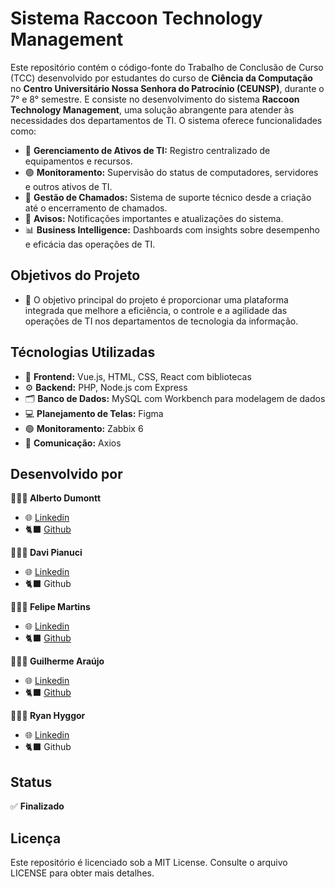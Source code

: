 # Sistema Raccoon Technology Management

Este repositório contém o código-fonte do Trabalho de Conclusão de Curso (TCC) desenvolvido por estudantes do curso de **Ciência da Computação** no **Centro Universitário Nossa Senhora do Patrocínio (CEUNSP)**, durante o 7° e 8° semestre. E consiste no desenvolvimento do sistema **Raccoon Technology Management**, uma solução abrangente para atender às necessidades dos departamentos de TI. O sistema oferece funcionalidades como:

- 📝 **Gerenciamento de Ativos de TI:** Registro centralizado de equipamentos e recursos.
- 🟢 **Monitoramento:** Supervisão do status de computadores, servidores e outros ativos de TI.
- 🎫 **Gestão de Chamados:** Sistema de suporte técnico desde a criação até o encerramento de chamados.
- 🚨 **Avisos:** Notificações importantes e atualizações do sistema.
- 📊 **Business Intelligence:** Dashboards com insights sobre desempenho e eficácia das operações de TI.

## Objetivos do Projeto
- 📝 O objetivo principal do projeto é proporcionar uma plataforma integrada que melhore a eficiência, o controle e a agilidade das operações de TI nos departamentos de tecnologia da informação.

## Técnologias Utilizadas
- 🎨 **Frontend:** Vue.js, HTML, CSS, React com bibliotecas
- ⚙️ **Backend:** PHP, Node.js com Express
- 🗂️ **Banco de Dados:** MySQL com Workbench para modelagem de dados
- 💻 **Planejamento de Telas:** Figma
- 🟢 **Monitoramento:** Zabbix 6
- 🛵 **Comunicação:** Axios

## Desenvolvido por

**👨🏾‍💻 Alberto Dumontt**  
- 🌐 [Linkedin](https://www.linkedin.com/in/alberto-sdumontt/)  
- 🐈‍⬛ [Github](https://github.com/AlbertoDumonttDev)  

**👨🏾‍💻 Davi Pianuci**  
- 🌐 [Linkedin](https://www.linkedin.com/in/davi-pianuci-249711205/)  
- 🐈‍⬛ Github

**👨🏾‍💻 Felipe Martins**  
- 🌐 [Linkedin](https://www.linkedin.com/in/felipe-martins-324a8b233/)
- 🐈‍⬛ [Github](https://github.com/Felipe-Martins6)

**👨🏾‍💻 Guilherme Araújo**  
- 🌐 [Linkedin](https://www.linkedin.com/in/guilherme-araujo-rodrigues/)  
- 🐈‍⬛ [Github](https://github.com/gui-araujo-21) 

**👨🏾‍💻 Ryan Hyggor**  
- 🌐 [Linkedin](https://www.linkedin.com/in/ryan-hyggor-0959881b7/)  
- 🐈‍⬛ Github

## Status

✅ **Finalizado**

## Licença

Este repositório é licenciado sob a MIT License. Consulte o arquivo LICENSE para obter mais detalhes.
